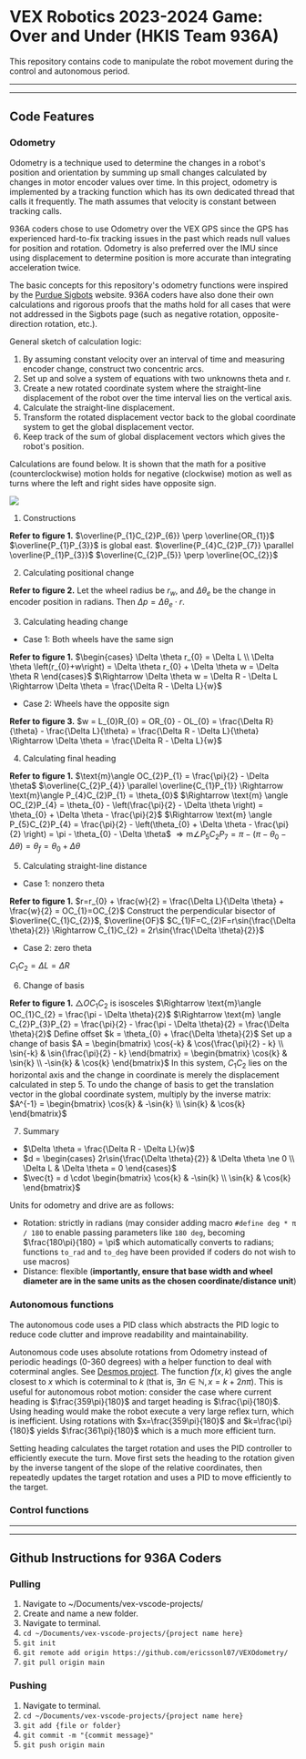 # VEX Robotics 2023-2024 Game: Over and Under (HKIS Team 936A)

This repository contains code to manipulate the robot movement during the control and autonomous period.

---
---

## Code Features

### Odometry

Odometry is a technique used to determine the changes in a robot's position and orientation by summing up small changes calculated by changes in motor encoder values over time. In this project, odometry is implemented by a tracking function which has its own dedicated thread that calls it frequently. The math assumes that velocity is constant between tracking calls.

936A coders chose to use Odometry over the VEX GPS since the GPS has experienced hard-to-fix tracking issues in the past which reads null values for position and rotation. Odometry is also preferred over the IMU since using displacement to determine position is more accurate than integrating acceleration twice.

The basic concepts for this repository's odometry functions were inspired by the [Purdue Sigbots](https://wiki.purduesigbots.com/software/odometry) website. 936A coders have also done their own calculations and rigorous proofs that the maths hold for all cases that were not addressed in the Sigbots page (such as negative rotation, opposite-direction rotation, etc.).

General sketch of calculation logic:
1. By assuming constant velocity over an interval of time and measuring encoder change, construct two concentric arcs. 
2. Set up and solve a system of equations with two unknowns theta and r.
3. Create a new rotated coordinate system where the straight-line displacement of the robot over the time interval lies on the vertical axis.
4. Calculate the straight-line displacement.
5. Transform the rotated displacement vector back to the global coordinate system to get the global displacement vector.
6. Keep track of the sum of global displacement vectors which gives the robot's position.

Calculations are found below.
It is shown that the math for a positive (counterclockwise) motion holds for negative (clockwise) motion as well as turns where the left and right sides have opposite sign.

![](https://drive.google.com/uc?id=1nVk1cxvRX8b6U8su8wZ31Krq2hGlJ0Y_)

1. Constructions

**Refer to figure 1.**
$\overline{P_{1}C_{2}P_{6}} \perp \overline{OR_{1}}$
$\overline{P_{1}P_{3}}$ is global east.
$\overline{P_{4}C_{2}P_{7}} \parallel \overline{P_{1}P_{3}}$
$\overline{C_{2}P_{5}} \perp \overline{OC_{2}}$

2. Calculating positional change

**Refer to figure 2.**
Let the wheel radius be $r_{w}$, and $\Delta \theta_{e}$ be the change in encoder position in radians. 
Then $\Delta p = \Delta \theta_{e} \cdot r$.

3. Calculating heading change

* Case 1: Both wheels have the same sign

**Refer to figure 1.**
$\begin{cases} \Delta \theta r_{0} = \Delta L \\ \Delta \theta \left(r_{0}+w\right) = \Delta \theta r_{0} + \Delta \theta w = \Delta \theta R \end{cases}$
$\Rightarrow \Delta \theta w = \Delta R - \Delta L \Rightarrow \Delta \theta = \frac{\Delta R - \Delta L}{w}$

* Case 2: Wheels have the opposite sign

**Refer to figure 3.**
$w = L_{0}R_{0} = OR_{0} - OL_{0} = \frac{\Delta R}{\theta} - \frac{\Delta L}{\theta} = \frac{\Delta R - \Delta L}{\theta} \Rightarrow \Delta \theta = \frac{\Delta R - \Delta L}{w}$

4. Calculating final heading

**Refer to figure 1.**
$\text{m}\angle OC_{2}P_{1} = \frac{\pi}{2} - \Delta \theta$
$\overline{C_{2}P_{4}} \parallel \overline{C_{1}P_{1}} \Rightarrow \text{m}\angle P_{4}C_{2}P_{1} = \theta_{0}$
$\Rightarrow \text{m} \angle OC_{2}P_{4} = \theta_{0} - \left(\frac{\pi}{2} - \Delta \theta \right) = \theta_{0} + \Delta \theta - \frac{\pi}{2}$
$\Rightarrow \text{m} \angle P_{5}C_{2}P_{4} = \frac{\pi}{2} - \left(\theta_{0} + \Delta \theta - \frac{\pi}{2} \right) = \pi - \theta_{0} - \Delta \theta$
$\Rightarrow \text{m} \angle P_{5}C_{2}P_{7} = \pi - \left(\pi - \theta_{0} - \Delta \theta \right) = \theta_{f} = \theta_{0} + \Delta \theta$

5. Calculating straight-line distance

* Case 1: nonzero theta

**Refer to figure 1.**
$r=r_{0} + \frac{w}{2} = \frac{\Delta L}{\Delta \theta} + \frac{w}{2} = OC_{1}=OC_{2}$
Construct the perpendicular bisector of $\overline{C_{1}C_{2}}$, $\overline{OF}$
$C_{1}F=C_{2}F=r\sin{\frac{\Delta \theta}{2}} \Rightarrow C_{1}C_{2} = 2r\sin{\frac{\Delta \theta}{2}}$

* Case 2: zero theta

$C_{1}C_{2} = \Delta L = \Delta R$

6. Change of basis

**Refer to figure 1.**
$\triangle OC_{1}C_{2}$ is isosceles $\Rightarrow \text{m}\angle OC_{1}C_{2} = \frac{\pi - \Delta \theta}{2}$
$\Rightarrow \text{m} \angle C_{2}P_{3}P_{2} = \frac{\pi}{2} - \frac{\pi - \Delta \theta}{2} = \frac{\Delta \theta}{2}$
Define offset $k = \theta_{0} + \frac{\Delta \theta}{2}$
Set up a change of basis $A = \begin{bmatrix} \cos{-k} & \cos{\frac{\pi}{2} - k} \\ \sin{-k} & \sin{\frac{\pi}{2} - k} \end{bmatrix} = \begin{bmatrix} \cos{k} & \sin{k} \\ -\sin{k} & \cos{k} \end{bmatrix}$
In this system, $C_{1}C_{2}$ lies on the horizontal axis and the change in coordinate is merely the displacement calculated in step 5.
To undo the change of basis to get the translation vector in the global coordinate system, multiply by the inverse matrix:
$A^{-1} = \begin{bmatrix} \cos{k} & -\sin{k} \\ \sin{k} & \cos{k} \end{bmatrix}$

7. Summary

* $\Delta \theta = \frac{\Delta R - \Delta L}{w}$
* $d = \begin{cases} 2r\sin{\frac{\Delta \theta}{2}} & \Delta \theta \ne 0 \\ \Delta L & \Delta \theta = 0 \end{cases}$
* $\vec{t} = d \cdot \begin{bmatrix} \cos{k} & -\sin{k} \\ \sin{k} & \cos{k} \end{bmatrix}$

Units for odometry and drive are as follows:
- Rotation: strictly in radians (may consider adding macro `#define deg * π / 180` to enable passing parameters like `180 deg`, becoming $\frac{180\pi}{180} = \pi$ which automatically converts to radians; functions `to_rad` and `to_deg` have been provided if coders do not wish to use macros)
- Distance: flexible (**importantly, ensure that base width and wheel diameter are in the same units as the chosen coordinate/distance unit**)

### Autonomous functions

The autonomous code uses a PID class which abstracts the PID logic to reduce code clutter and improve readability and maintainability.

Autonomous code uses absolute rotations from Odometry instead of periodic headings (0-360 degrees) with a helper function to deal with coterminal angles.
See [Desmos project](https://www.desmos.com/calculator/ycjzeumvpq).
The function $f\left(x, k\right)$ gives the angle closest to $x$ which is coterminal to $k$ (that is, $\exists n \in \mathbb{N}, x = k+2n\pi$). This is useful for autonomous robot motion: consider the case where current heading is $\frac{359\pi}{180}$ and target heading is $\frac{\pi}{180}$. Using heading would make the robot execute a very large reflex turn, which is inefficient. Using rotations with $x=\frac{359\pi}{180}$ and $k=\frac{\pi}{180}$ yields $\frac{361\pi}{180}$ which is a much more efficient turn.

Setting heading calculates the target rotation and uses the PID controller to efficiently execute the turn.
Move first sets the heading to the rotation given by the inverse tangent of the slope of the relative coordinates, then repeatedly updates the target rotation and uses a PID to move efficiently to the target.

### Control functions

---
---

## Github Instructions for 936A Coders

### Pulling
1. Navigate to ~/Documents/vex-vscode-projects/
2. Create and name a new folder.
3. Navigate to terminal.
4. `cd ~/Documents/vex-vscode-projects/{project name here}`
5. `git init`
6. `git remote add origin https://github.com/ericssonl07/VEXOdometry/`
7. `git pull origin main`

### Pushing
1. Navigate to terminal.
2. `cd ~/Documents/vex-vscode-projects/{project name here}`
3. `git add {file or folder}`
4. `git commit -m "{commit message}"`
5. `git push origin main`